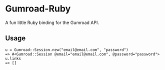 # Gumroad-Ruby

A fun little Ruby binding for the Gumroad API.

## Usage

    u = Gumroad::Session.new("email@email.com", "password")
    => #<Gumroad::Session @email="email@email.com", @password="password"> 
    u.links
    => []